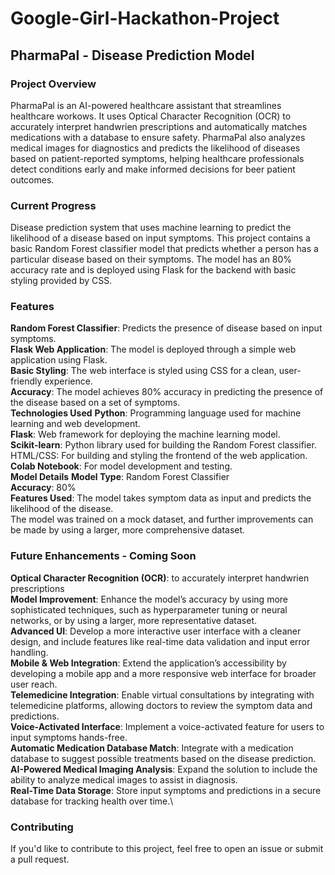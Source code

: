 # Google-Girl-Hackathon-Project
## PharmaPal - Disease Prediction Model
### Project Overview
PharmaPal is an AI-powered healthcare assistant that streamlines healthcare workows. It uses Optical Character
Recognition (OCR) to accurately interpret handwrien prescriptions and automatically matches medications with a
database to ensure safety. PharmaPal also analyzes medical images for diagnostics and predicts the likelihood of
diseases based on patient-reported symptoms, helping healthcare professionals detect conditions early and make
informed decisions for beer patient outcomes.

### Current Progress
Disease prediction system that uses machine learning to predict the likelihood of a disease based on input symptoms. This project contains a basic Random Forest classifier model that predicts whether a person has a particular disease based on their symptoms. The model has an 80% accuracy rate and is deployed using Flask for the backend with basic styling provided by CSS.

### Features
**Random Forest Classifier**: Predicts the presence of disease based on input symptoms.\
**Flask Web Application**: The model is deployed through a simple web application using Flask.\
**Basic Styling**: The web interface is styled using CSS for a clean, user-friendly experience.\
**Accuracy**: The model achieves 80% accuracy in predicting the presence of the disease based on a set of symptoms.\
**Technologies Used**
**Python**: Programming language used for machine learning and web development.\
**Flask**: Web framework for deploying the machine learning model.\
**Scikit-learn**: Python library used for building the Random Forest classifier.\
HTML/CSS: For building and styling the frontend of the web application.\
**Colab Notebook**: For model development and testing.\
**Model Details**
**Model Type**: Random Forest Classifier\
**Accuracy**: 80%\
**Features Used**: The model takes symptom data as input and predicts the likelihood of the disease.\
The model was trained on a mock dataset, and further improvements can be made by using a larger, more comprehensive dataset.

### Future Enhancements - Coming Soon
**Optical Character Recognition (OCR)**: to accurately interpret handwrien prescriptions\
**Model Improvement**: Enhance the model’s accuracy by using more sophisticated techniques, such as hyperparameter tuning or neural networks, or by using a larger, more representative dataset.\
**Advanced UI**: Develop a more interactive user interface with a cleaner design, and include features like real-time data validation and input error handling.\
**Mobile & Web Integration**: Extend the application’s accessibility by developing a mobile app and a more responsive web interface for broader user reach.\
**Telemedicine Integration**: Enable virtual consultations by integrating with telemedicine platforms, allowing doctors to review the symptom data and predictions.\
**Voice-Activated Interface**: Implement a voice-activated feature for users to input symptoms hands-free.\
**Automatic Medication Database Match**: Integrate with a medication database to suggest possible treatments based on the disease prediction.\
**AI-Powered Medical Imaging Analysis**: Expand the solution to include the ability to analyze medical images to assist in diagnosis.\
**Real-Time Data Storage**: Store input symptoms and predictions in a secure database for tracking health over time.\
### Contributing
If you'd like to contribute to this project, feel free to open an issue or submit a pull request.
